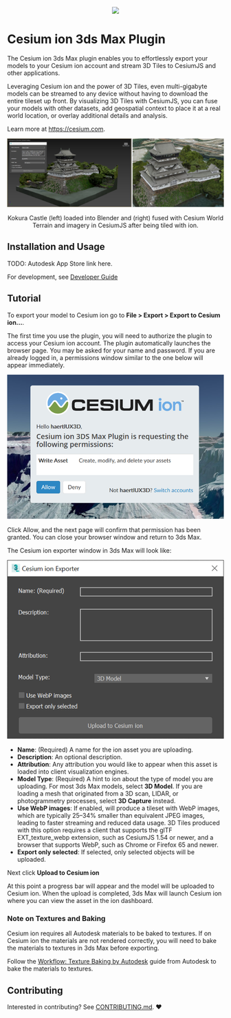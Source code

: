 <p align="center">
  <img src="https://cesium.com/images/logos/cesium/cesium_color_black.png" width="50%" />
</p>

# Cesium ion 3ds Max Plugin

The Cesium ion 3ds Max plugin enables you to effortlessly export your models to your Cesium ion account and stream 3D Tiles to CesiumJS and other applications.

Leveraging Cesium ion and the power of 3D Tiles, even multi-gigabyte models can be streamed to any device without having to download the entire tileset up front. By visualizing 3D Tiles with CesiumJS, you can fuse your models with other datasets, add geospatial context to place it at a real world location, or overlay additional details and analysis.

Learn more at https://cesium.com.

![KokuraCastle](./Documentation/kokura-castle-3ds-max-ion.png)
<p align="center">
    Kokura Castle (left) loaded into Blender and (right) fused with Cesium World Terrain and imagery in CesiumJS after being tiled with ion.
</p>

## Installation and Usage

TODO: Autodesk App Store link here.

For development, see [Developer Guide](./Documentation/DeveloperGuide/README.md)

## Tutorial

To export your model to Cesium ion go to **File > Export > Export to Cesium ion...**.

The first time you use the plugin, you will need to authorize the plugin to access your Cesium ion account. The plugin automatically launches the browser page. You may be asked for your name and password. If you are already logged in, a permissions window similar to the one below will appear immediately.

![Authorization](Documentation/Authorization.png)

Click Allow, and the next page will confirm that permission has been granted. You can close your browser window and return to 3ds Max.

The Cesium ion exporter window in 3ds Max will look like:

![Upload Dialog](Documentation/upload.PNG)

- **Name**: (Required) A name for the ion asset you are uploading.
- **Description**: An optional description.
- **Attribution**: Any attribution you would like to appear when this asset is loaded into client visualization engines.
- **Model Type**: (Required) A hint to ion about the type of model you are uploading. For most 3ds Max models, select **3D Model**. If you are loading a mesh that originated from a 3D scan, LIDAR, or photogrammetry processes, select **3D Capture** instead.
- **Use WebP images**: If enabled, will produce a tileset with WebP images, which are typically 25–34% smaller than equivalent JPEG images, leading to faster streaming and reduced data usage. 3D Tiles produced with this option requires a client that supports the glTF EXT_texture_webp extension, such as CesiumJS 1.54 or newer, and a browser that supports WebP, such as Chrome or Firefox 65 and newer.
- **Export only selected**: If selected, only selected objects will be uploaded.

Next click **Upload to Cesium ion**

At this point a progress bar will appear and the model will be uploaded to Cesium ion.
When the upload is completed, 3ds Max will launch Cesium ion where you can view the asset in the ion dashboard.

### Note on Textures and Baking

Cesium ion requires all Autodesk materials to be baked to textures. If on Cesium ion the materials are not rendered correctly, you will need to bake the materials to textures in 3ds Max before exporting.

Follow the [Workflow: Texture Baking by Autodesk](https://knowledge.autodesk.com/support/3ds-max/learn-explore/caas/CloudHelp/cloudhelp/2020/ENU/3DSMax-Rendering/files/GUID-37414F9F-5E33-4B1C-A77F-547D0B6F511A-htm.html) guide from Autodesk to bake the materials to textures.

## Contributing

Interested in contributing? See [CONTRIBUTING.md](CONTRIBUTING.md). :heart:
